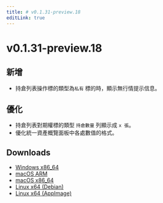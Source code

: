 ```yaml
---
title: # v0.1.31-preview.18
editLink: true
---
```


# v0.1.31-preview.18 <Badge type="warning" text="preview" />

## 新增

- 持倉列表操作標的類型為`私有` 標的時，顯示無行情提示信息。

## 優化

- 持倉列表對期權標的類型 `持倉數量` 列顯示成 `x 張`。
- 優化統一資產概覽面板中各處數值的格式。

## Downloads

- [Windows x86_64](https://assets.lbkrs.com/github/release/longbridge-desktop/preview/longbridge-v0.1.31-preview.18-windows-x86_64.exe)
- [macOS ARM](https://assets.lbkrs.com/github/release/longbridge-desktop/preview/longbridge-v0.1.31-preview.18-macos-aarch64.dmg)
- [macOS x86_64](https://assets.lbkrs.com/github/release/longbridge-desktop/preview/longbridge-v0.1.31-preview.18-macos-x86_64.dmg)
- [Linux x64 (Debian)](https://assets.lbkrs.com/github/release/longbridge-desktop/preview/longbridge-v0.1.31-preview.18-linux-x86_64.deb)
- [Linux x64 (AppImage)](https://assets.lbkrs.com/github/release/longbridge-desktop/preview/longbridge-v0.1.31-preview.18-linux-x86_64.AppImage)